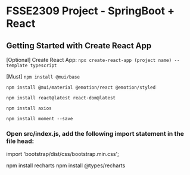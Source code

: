 # FSSE2309 Project - SpringBoot + React

## Getting Started with Create React App

[Optional] Create React App:
`npx create-react-app (project name) --template typescript`

[Must]
`npm install @mui/base`

`npm install @mui/material @emotion/react @emotion/styled`

`npm install react@latest react-dom@latest`

`npm install axios`

 `npm install moment --save`

 ### Open src/index.js, add the following import statement in the file head:
import 'bootstrap/dist/css/bootstrap.min.css';

npm install recharts
npm install @types/recharts
